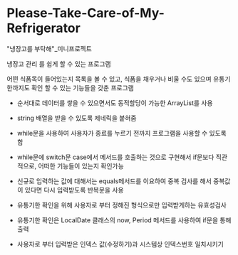 # Please-Take-Care-of-My-Refrigerator

"냉장고를 부탁해"_미니프로젝트

냉장고 관리 를 쉽게 할 수 있는 프로그램

어떤 식품목이 들어있는지 목록을 볼 수 있고, 식품을 채우거나 비울 수도 있으며 유통기한까지도 확인 할 수 있는 기능들을 갖춘 프로그램

- 순서대로 데이터를 쌓을 수 있으면서도 동적할당이 가능한 ArrayList를 사용

- string 배열을 받을 수 있도록 제네릭을 붙혀줌

- while문을 사용하여 사용자가 종료를 누르기 전까지 프로그램을 사용할 수 있도록 함

- while문에 switch문 case에서 메서드를 호출하는 것으로 구현해서  if문보다 직관적으로, 어떠한 기능들이 있는지 확인가능

- 신규로 입력하는 값에 대해서는 equals메서드를 이요하여 중복 검사를 해서 중복값이 있다면 다시 입력받도록 반복문을 사용

-  유통기한 확인을 위해 사용자로 부터 정해진 형식으로만 입력받게하는 유효성검사

- 유통기한 확인은 LocalDate 클래스의 now, Period 메서드를 사용하여 if문을 통해 출력

- 사용자로 부터 입력받은 인덱스 값(수정하기)과 시스템상 인덱스번호 일치시키기
